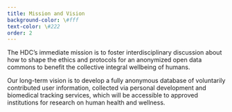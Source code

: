 ```yaml
---
title: Mission and Vision
background-color: \#fff
text-color: \#222
order: 2
---
```


The HDC’s immediate mission is to foster interdisciplinary discussion about how to shape the ethics and protocols for an anonymized open data commons to benefit the collective integral wellbeing of humans.

Our long-term vision is to develop a fully anonymous database of voluntarily contributed user information, collected via personal development and biomedical tracking services, which will be accessible to approved institutions for research on human health and wellness.
